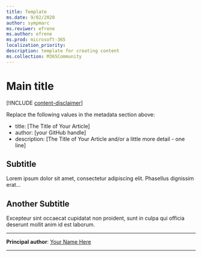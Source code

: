 ```yaml
---
title: Template
ms.date: 9/02/2020
author: sympmarc
ms.reviwer: efrene
ms.author: efrene
ms.prod: microsoft-365
localization_priority: 
description: template for creating content
ms.collection: M365Community
---
```

 
# Main title

[!INCLUDE [content-disclaimer](includes/content-disclaimer.md)]

Replace the following values in the metadata section above:

- title: [The Title of Your Article]
- author: [your GitHub handle]
- description: [The Title of Your Article and/or a little more detail - one line]


## Subtitle

Lorem ipsum dolor sit amet, consectetur adipiscing elit. Phasellus dignissim erat…

## Another Subtitle

Excepteur sint occaecat cupidatat non proident, sunt in culpa qui officia deserunt mollit anim id est laborum.

---

**Principal author**: [Your Name Here](http://www.linkedin.com/in/YourProfileLink)

---
